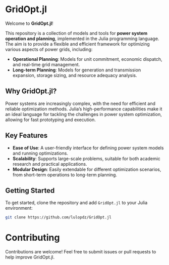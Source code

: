 # GridOpt.jl

Welcome to **GridOpt.jl**!

This repository is a collection of models and tools for **power system operation and planning**, implemented in the Julia programming language. The aim is to provide a flexible and efficient framework for optimizing various aspects of power grids, including:

- **Operational Planning**: Models for unit commitment, economic dispatch, and real-time grid management.
- **Long-term Planning**: Models for generation and transmission expansion, storage sizing, and resource adequacy analysis.

## Why GridOpt.jl?

Power systems are increasingly complex, with the need for efficient and reliable optimization methods. Julia’s high-performance capabilities make it an ideal language for tackling the challenges in power system optimization, allowing for fast prototyping and execution.

## Key Features

- **Ease of Use**: A user-friendly interface for defining power system models and running optimizations.
- **Scalability**: Supports large-scale problems, suitable for both academic research and practical applications.
- **Modular Design**: Easily extendable for different optimization scenarios, from short-term operations to long-term planning.

## Getting Started

To get started, clone the repository and add `GridOpt.jl` to your Julia environment:

```bash
git clone https://github.com/lulopdz/GridOpt.jl
```

# Contributing
Contributions are welcome! Feel free to submit issues or pull requests to help improve GridOpt.jl.